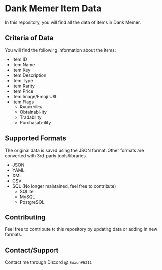 # Dank Memer Item Data
In this repository, you will find all the data of items in Dank Memer.

## Criteria of Data
You will find the following information about the items:
- Item ID
- Item Name
- Item Key
- Item Description
- Item Type
- Item Rarity
- Item Price
- Item Image/Emoji URL
- Item Flags
  - Reusability
  - Obtainabl-ity
  - Tradability
  - Purchasab-ility

## Supported Formats
The original data is saved using the JSON format. Other formats are converted with 3rd-party tools/libraries.
- JSON
- YAML
- XML
- CSV
- SQL (No longer maintained, feel free to contribute)
  - SQLite
  - MySQL
  - PostgreSQL

## Contributing
Feel free to contribute to this repository by updating data or adding in new formats.

## Contact/Support 
Contact me through Discord @ `Ewxun#6311`
